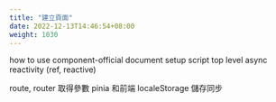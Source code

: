 ```yaml
---
title: "建立頁面"
date: 2022-12-13T14:46:54+08:00
weight: 1030
---
```

how to use component-official document 
setup script
top level async
reactivity (ref, reactive)

 route, router 取得參數
 pinia 和前端 localeStorage 儲存同步
